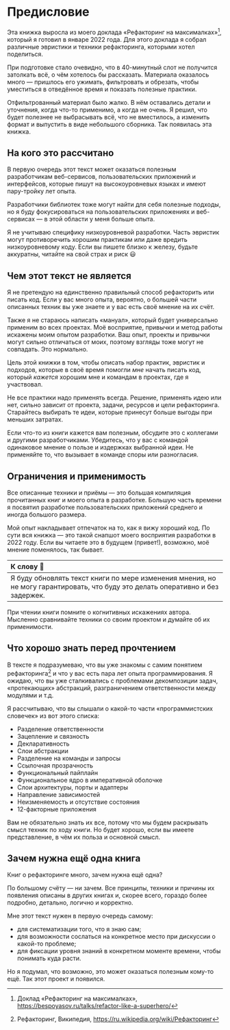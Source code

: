 # Предисловие

Эта книжка выросла из моего доклада «Рефакторинг на максималках»[^talk], который я готовил в январе 2022 года. Для этого доклада я собрал различные эвристики и техники рефакторинга, которыми хотел поделиться.

При подготовке стало очевидно, что в 40-минутный слот не получится затолкать всё, о чём хотелось бы рассказать. Материала оказалось много — пришлось его ужимать, фильтровать и обрезать, чтобы уместиться в отведённое время и показать полезные практики.

Отфильтрованный материал было жалко. В нём оставались детали и уточнения, когда что-то применимо, а когда не очень. Я решил, что будет полезнее не выбрасывать всё, что не вместилось, а изменить формат и выпустить в виде небольшого сборника. Так появилась эта книжка.

## На кого это рассчитано

В первую очередь этот текст может оказаться полезным разработчикам веб-сервисов, пользовательских приложений и интерфейсов, которые пишут на высокоуровневых языках и имеют пару-тройку лет опыта.

Разработчики библиотек тоже могут найти для себя полезные подходы, но я буду фокусироваться на пользовательских приложениях и веб-сервисах — в этой области у меня больше опыта.

Я не учитываю специфику низкоуровневой разработки. Часть эвристик могут противоречить хорошим практикам или даже вредить низкоуровневому коду. Если вы пишете близко к железу, будьте аккуратны, читайте на свой страх и риск 😃

## Чем этот текст не является

Я не претендую на единственно правильный способ рефакторить или писать код. Если у вас много опыта, вероятно, о большей части описанных техник вы уже знаете и у вас есть своё мнение на их счёт.

Также я не стараюсь написать «мануал», который будет универсально применим во всех проектах. Моё восприятие, привычки и метод работы искажены моим опытом разработки. Ваш опыт, проекты и привычки могут сильно отличаться от моих, поэтому взгляды тоже могут не совпадать. Это нормально.

Цель этой книжки в том, чтобы описать набор практик, эвристик и подходов, которые в своё время помогли _мне_ начать писать код, который _кажется_ хорошим мне и командам в проектах, где я участвовал.

Не все практики надо применять всегда. Решение, применять идею или нет, сильно зависит от проекта, задачи, ресурсов и цели рефакторинга. Старайтесь выбирать те идеи, которые принесут больше выгоды при меньших затратах.

Если что-то из книги кажется вам полезным, обсудите это с коллегами и другими разработчиками. Убедитесь, что у вас с командой одинаковое мнение о пользе и издержках выбранной идеи. Не применяйте то, что вызывает в команде споры или разногласия.

## Ограничения и применимость

Все описанные техники и приёмы — это большая компиляция прочитанных книг и моего опыта в разработке. Большую часть времени я посвятил разработке пользовательских приложений среднего и иногда большого размера.

Мой опыт накладывает отпечаток на то, как я вижу хороший код. По сути вся книжка — это такой снапшот моего восприятия разработки в 2022 году. Если вы читаете это в будущем (привет!), возможно, моё мнение поменялось, так бывает.

| К слову 🐝                                                                                                                      |
| :------------------------------------------------------------------------------------------------------------------------------ |
| Я буду обновлять текст книги по мере изменения мнения, но не могу гарантировать, что буду это делать оперативно и без задержек. |

При чтении книги помните о когнитивных искажениях автора. Мысленно сравнивайте техники со своим проектом и думайте об их применимости.

## Что хорошо знать перед прочтением

В тексте я подразумеваю, что вы уже знакомы с самим понятием рефакторинга[^term] и что у вас есть пара лет опыта программирования. Я ожидаю, что вы уже сталкивались с проблемами декомпозиции задач, «протекающих» абстракций, разграничением ответственности между модулями и т.д.

Я рассчитываю, что вы слышали о какой-то части «программистских словечек» из вот этого списка:

- Разделение ответственности
- Зацепление и связность
- Декларативность
- Слои абстракции
- Разделение на команды и запросы
- Ссылочная прозрачность
- Функциональный пайплайн
- Функциональное ядро в императивной оболочке
- Слои архитектуры, порты и адаптеры
- Направление зависимостей
- Неизменяемость и отсутствие состояния
- 12-факторные приложения

Вам не обязательно знать их все, потому что мы будем раскрывать смысл техник по ходу книги. Но будет хорошо, если вы имеете представление, в чём их польза и основной смысл.

## Зачем нужна ещё одна книга

Книг о рефакторинге много, зачем нужна ещё одна?

По большому счёту — ни зачем. Все принципы, техники и причины их появления описаны в других книгах и, скорее всего, гораздо более подробно, детально, логично и корректно.

Мне этот текст нужен в первую очередь самому:

- для систематизации того, что я знаю сам;
- для возможности сослаться на конкретное место при дискуссии о какой-то проблеме;
- для фиксации уровня знаний в конкретном моменте времени, чтобы понимать куда расти.

Но я подумал, что возможно, это может оказаться полезным кому-то ещё. Так этот проект и появился.

[^talk]: Доклад «Рефакторинг на максималках», https://bespoyasov.ru/talks/refactor-like-a-superhero/
[^term]: Рефакторинг, Википедия, https://ru.wikipedia.org/wiki/Рефакторинг
